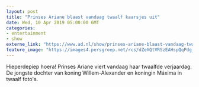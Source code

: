 ```yaml
---
layout: post
title: "Prinses Ariane blaast vandaag twaalf kaarsjes uit"
date: Wed, 10 Apr 2019 05:00:00 GMT
categories: 
- entertainment 
- show 
externe_link: "https://www.ad.nl/show/prinses-ariane-blaast-vandaag-twaalf-kaarsjes-uit~ac241a16/"
feature_image: "https://images4.persgroep.net/rcs/dZeXQtVRSzEAHspQqPdg_J-2oM8/diocontent/145164492/_fitwidth/400/?appId=21791a8992982cd8da851550a453bd7f&quality=0.7"
---
```


Hieperdepiep hoera! Prinses Ariane viert vandaag haar twaalfde verjaardag. De jongste dochter van koning Willem-Alexander en koningin Máxima in twaalf foto's.
